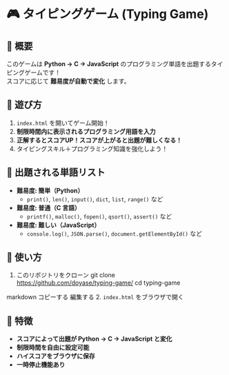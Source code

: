 # 🎮 タイピングゲーム (Typing Game)

## 🔹 概要
このゲームは **Python → C → JavaScript** のプログラミング単語を出題するタイピングゲームです！  
スコアに応じて **難易度が自動で変化** します。

## 🎯 遊び方
1. `index.html` を開いてゲーム開始！
2. **制限時間内に表示されるプログラミング用語を入力**
3. **正解するとスコアUP！スコアが上がると出題が難しくなる！**
4. タイピングスキル＋プログラミング知識を強化しよう！

## 📌 出題される単語リスト
- **難易度: 簡単（Python）**
  - `print()`, `len()`, `input()`, `dict`, `list`, `range()` など
- **難易度: 普通（C 言語）**
  - `printf()`, `malloc()`, `fopen()`, `qsort()`, `assert()` など
- **難易度: 難しい（JavaScript）**
  - `console.log()`, `JSON.parse()`, `document.getElementById()` など

## 🔧 使い方
1. このリポジトリをクローン
git clone　　https://github.com/doyase/typing-game/ cd typing-game

markdown
コピーする
編集する
2. `index.html` をブラウザで開く

## 🚀 特徴
- **スコアによって出題が Python → C → JavaScript と変化**
- **制限時間を自由に設定可能**
- **ハイスコアをブラウザに保存**
- **一時停止機能あり**
